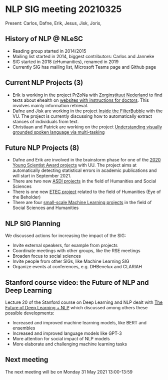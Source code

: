 # NLP SIG meeting 20210325

Present: Carlos, Dafne, Erik, Jesus, Jisk, Joris,  

## History of NLP @ NLeSC

* Reading group started in 2014/2015
* Mailing list started in 2014, biggest contributors: Carlos and Janneke
* SIG started in 2018 (eHumanities), renamed in 2019
* Currently SIG has mailing list, Microsoft Teams page and Github page

## Current NLP Projects (3)

* Erik is working in the project PrZoNa with [Zorginstituut Nederland](zorginstituutnederland.nl) to find texts
about ehealth on [websites with instructions for doctors](https://richtlijnen.nhg.org/). This involves mainly information retrieval.
* Dafne and Jisk are working in the project [Inside the FilterBubble](https://research-software.nl/projects/inside-the-filter-bubble) with the VU.
The project is currently discussing how to automatically extract stances of individuals from text.
* Christiaan and Patrick are working on the project [Understanding visually grounded spoken language via multi-tasking](https://research-software.nl/projects/758)

## Future NLP Projects (8)

* Dafne and Erik are involved in the brainstorm phase for one of the 
[2020 Young Scientist Award projects](https://www.esciencecenter.nl/news/chris-broekema-and-michele-nuijten-winners-of-the-young-escientist-award-2020/) with UU.
The project aims at automatically detecting statistical errors in academic publications and will start in September 2021.
* There are two new [ASDI projects](https://www.esciencecenter.nl/news/winning-proposals-asdi-2020-revealed-2/) in the field of Humanities and Social Sciences
* There is one new [ETEC project](https://www.esciencecenter.nl/news/four-pioneering-projects-2020-etec-winners-revealed-2/) related to the field of Humanities (Eye of the Beholder)
* There are four [small-scale Machine Learning projects](https://www.esciencecenter.nl/news/the-magic-of-machine-learning-2021-call-winners-announced-2/) in the field of Social Sciences and Humanities

## NLP SIG Planning

We discussed actions for increasing the impact of the SIG:

* Invite external speakers, for example from projects
* Coordinate meetings with other groups, like the RSE meetings
* Broaden focus to social sciences
* Invite people from other SIGs, like Machine Learning SIG
* Organize events at conferences, e.g. DHBenelux and CLARIAH

## Stanford course video: the Future of NLP and Deep Learning

Lecture 20 of the Stanford course on Deep Learning and NLP dealt with
[The Future of Deep Learning + NLP](https://www.youtube.com/watch?v=3wWZBGN-iX8)
which discussed among others these possible developments:

* Increased and improved machine learning models, like BERT and ensembles
* Increased and improved language models like GPT-3
* More attention for social impact of NLP models
* More elaborate and challenging machine learning tasks

## Next meeting

The next meeting will be on Monday 31 May 2021 13:00-13:59
